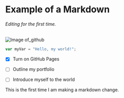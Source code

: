 # Example of a Markdown
###### Editing for the first time. 

![Image of_github](https://foundations.projectpythia.org/_images/GitHub-logo.png)

``` javascript
var myVar = "Hello, my world!";
```
- [x] Turn on GitHub Pages
- [ ] Outline my portfolio
- [ ] Introduce myself to the world









This is the first time I am making a markdown change. 
